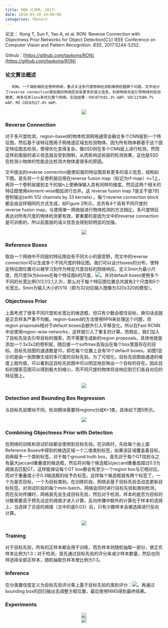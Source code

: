 ```yaml
---
title: RON（CVPR, 2017）
date: 2018-03-20 19:00:00
categories: fDetect
---
```


<script type="text/javascript" src="http://cdn.mathjax.org/mathjax/latest/MathJax.js?config=default"></script>

论文： Kong T, Sun F, Yao A, et al. RON: Reverse Connection with Objectness Prior Networks for Object Detection[C]// IEEE Conference on Computer Vision and Pattern Recognition. IEEE, 2017:5244-5252.

Github：[https://github.com/taokong/RON](https://github.com/taokong/RON)

### 论文算法概述

       RON，一个端到端的全卷积网络，重点关注多尺度物体检测和难例挖掘两个问题。文中设计了reverse connection使前面的网络层具有更多的语义信息，利用物体先验引导物体的检测搜索，用多任务loss来优化整个网络。实验结果：VOC07为81.3% mAP，VOC12为80.7% mAP，MS COCO为27.4% mAP。

<center><img src="{{ site.baseurl }}/images/pdDetect/ron1.png"></center>
	   
### Reverse Connection

   对于多尺度检测，region-based的物体检测网络通常会融合多个CNN层到一个特征图，然后基于该特征图用子网络逐区域去检测物体。因为所有物体都基于这个固定特征图去检测，使得优化变得复杂。像SSD则在多个CNN层上进行检测，然而这样前面层的语义信息就会受到限制，从而影响这些层的检测效果，这也是SSD在检测小物体的性能会比检测大物体差很多的原因。

   文中提出的reverse connection能使前面的特征图具有更多的语义信息，结构如下图。首先将一个反卷积层应用在reverse fusion map（标记为rf-map）n+1上，再将一个卷积层接到主干的层n上使确保输入具有同样的维度。然后这两个相关的特征图使用element-wise相加进行合并。这 reverse fusion map 7是主干层7的卷积输出(with 512 channels by 33 kernels) 。每个reverse connection block 都会由这样相同的方式生成，如Figure 2所示。总共有4个具有不同尺度的reverse fusion map。与使用单一网络层进行物体检测的方法相比，多尺度特征表达对所有尺度的物体检测更有效，更重要的是因为文中的reverse connection是可训练的，所以前面层的语义信息会得到较明显的加强。

<center><img src="{{ site.baseurl }}/images/pdDetect/ron2.png"></center>

### Reference Boxes

   取自一个网络中不同层的特征图会有不同大小的感受野，而文中的reverse connection可以生成多个不同尺度的特征图。我们可以设计boxes的分布，使特定特征图位置可以被学习到作为特定尺度目标的网络响应。定义Smin为最小尺度，而尺度Sk为boxes在每个特征图k的尺度，<img src="{{ site.baseurl }}/images/pdDetect/ron3.png">。并对default boxes使用多个不同的长宽比例{1/3,1/2,1,2,3}，那么对于每个特征图位置总共就有2个尺度和5个长宽比。Smin为输入大小的1/10（即为32对应输入图像为320x320的模型）。
   
### Objectness Prior

   上面考虑了很多不同尺度和长宽比的候选框，但只有少数会框住目标，换句话说就是正负样本严重不均衡。region-based的方法使用RPN来处理这个问题，但region proposals相对于default boxes会额外引入平移变化。所以在Fast RCNN中会使用region-wise networks，这样就引入了重复的计算。而相反，我们加入了目标先验去引导目标的搜索，而不需要生成新的region proposals。具体地就是添加一个3x3x2的卷积层，随后接一个softmax去指出在每个box里面存在的目标。目标先验图的通道数是10，即在每个位置上会有10个default boxes。如图1显示的是由一张图像生成的多尺度的目标先验。为了可视化，目标先验图由通道的维度上取均值，可以看到这目标先验图中可以明显地反映出一个目标的存在。因此目标的搜索范围可以得到极大的缩小，而不同尺度的物体将会响应到它们各自对应的特征图上。
   
<center><img src="{{ site.baseurl }}/images/pdDetect/ron4.png"></center>
	
### Detection and Bounding Box Regression

   与目标先验模块不同，检测模块需要将regions分成K+1类，具体如下图5所示。
   
<center><img src="{{ site.baseurl }}/images/pdDetect/ron5.png"></center>

### Combining Objectness Prior with Detection

   在网络的训练和测试阶段都会使用到目标先验。在训练时，先给每个由上面Reference Boxes中得到的候选区域一个二值类别标签，如果该区域覆盖着目标，则再赋予一个类别标签。对于每个ground truth box，首先对于每个GT找到与之有最大jaccard重叠度的候选框，然后将对每个候选框以jaccard重叠度超过0.5为阈值去匹配GT。这样能保证每个GT box都会有至少一个region box与它相对应。而对于重叠度小于0.3候选框的给予负标签。这样每个候选框就有两个标签了，一个为是否目标，一个为目标类别。在训练阶段，网络会基于目标先验去动态更新目标标签。对测试阶段的每个mini-batch，网络会同时进行目标先验和类别检测，而在反向传播时，网络首先会生成目标先验，然后对于检测，样本的是否为目标的分数需要高于预先设定的阈值才进入计算。反向传播中额外的计算在于样本的选择上，当选择了合适的阈值（文中的是0.03）后，只有少数样本会被选择进行反向计算。
   
<center><img src="{{ site.baseurl }}/images/pdDetect/ron6.png"></center>

### Training

   对于目标先验，所有的正样本都会用于训练，而负样本则随机抽取一部分，使正负样本比例为1:3；对于检测，首先通过目标先验的评分来减少样本数量，然后也同样选择全部正样本，随机抽取负样本使比例为1:3。
   
### Inference

   在分类置信度定义为目标先验评分乘上基于目标先验的类别评分：<img src="{{ site.baseurl }}/images/pdDetect/ron7.png">。再通过bounding box的回归输出去调整方框位置，最后使用NMS得到最终结果。
   
### Experiments

<center><img src="{{ site.baseurl }}/images/pdDetect/ron8.png"></center>
   
<center><img src="{{ site.baseurl }}/images/pdDetect/ron9.png"></center>